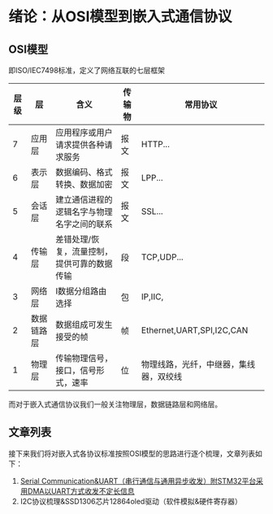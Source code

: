 # 绪论：从OSI模型到嵌入式通信协议

## OSI模型
即ISO/IEC7498标准，定义了网络互联的七层框架

| 层级 | 层         | 含义                                        | 传输物 | 常用协议                               |
| ---- | ---------- | ------------------------------------------- | ------ | -------------------------------------- |
| 7    | 应用层     | 应用程序或用户请求提供各种请求服务          | 报文   | HTTP...                                |
| 6    | 表示层     | 数据编码、格式转换、数据加密                | 报文   | LPP...                                 |
| 5    | 会话层     | 建立通信进程的逻辑名字与物理名字之间的联系  | 报文   | SSL...                                 |
| 4    | 传输层     | 差错处理/恢复，流量控制，提供可靠的数据传输 | 段     | TCP,UDP...                             |
| 3    | 网络层     | I数据分组路由选择                           | 包     | IP,IIC,                                |
| 2    | 数据链路层 | 数据组成可发生接受的帧                      | 帧     | Ethernet,UART,SPI,I2C,CAN              |
| 1    | 物理层     | 传输物理信号，接口，信号形式，速率          | 位     | 物理线路，光纤，中继器，集线器，双绞线 |

而对于嵌入式通信协议我们一般关注物理层，数据链路层和网络层。

## 文章列表

接下来我们将对嵌入式各协议标准按照OSI模型的思路进行逐个梳理，文章列表如下：

1. [Serial Communication&UART（串行通信与通用异步收发）附STM32平台采用DMA以UART方式收发不定长信息](https://github.com/lishijm/blog/blob/master/230612-0618.2~Serial%20Communication%26UART%EF%BC%88%E4%B8%B2%E8%A1%8C%E9%80%9A%E4%BF%A1%E4%B8%8E%E9%80%9A%E7%94%A8%E5%BC%82%E6%AD%A5%E6%94%B6%E5%8F%91%EF%BC%89%E9%99%84STM32%E5%B9%B3%E5%8F%B0%E9%87%87%E7%94%A8DMA%E4%BB%A5UART%E6%96%B9%E5%BC%8F%E6%94%B6%E5%8F%91%E4%B8%8D%E5%AE%9A%E9%95%BF%E4%BF%A1%E6%81%AF.md)
2. I2C协议梳理&SSD1306芯片12864oled驱动（软件模拟&硬件寄存器）
